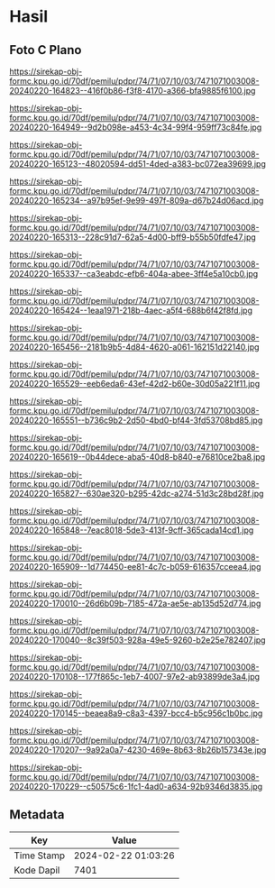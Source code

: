 # Hasil

## Foto C Plano

https://sirekap-obj-formc.kpu.go.id/70df/pemilu/pdpr/74/71/07/10/03/7471071003008-20240220-164823--416f0b86-f3f8-4170-a366-bfa9885f6100.jpg

https://sirekap-obj-formc.kpu.go.id/70df/pemilu/pdpr/74/71/07/10/03/7471071003008-20240220-164949--9d2b098e-a453-4c34-99f4-959ff73c84fe.jpg

https://sirekap-obj-formc.kpu.go.id/70df/pemilu/pdpr/74/71/07/10/03/7471071003008-20240220-165123--48020594-dd51-4ded-a383-bc072ea39699.jpg

https://sirekap-obj-formc.kpu.go.id/70df/pemilu/pdpr/74/71/07/10/03/7471071003008-20240220-165234--a97b95ef-9e99-497f-809a-d67b24d06acd.jpg

https://sirekap-obj-formc.kpu.go.id/70df/pemilu/pdpr/74/71/07/10/03/7471071003008-20240220-165313--228c91d7-62a5-4d00-bff9-b55b50fdfe47.jpg

https://sirekap-obj-formc.kpu.go.id/70df/pemilu/pdpr/74/71/07/10/03/7471071003008-20240220-165337--ca3eabdc-efb6-404a-abee-3ff4e5a10cb0.jpg

https://sirekap-obj-formc.kpu.go.id/70df/pemilu/pdpr/74/71/07/10/03/7471071003008-20240220-165424--1eaa1971-218b-4aec-a5f4-688b6f42f8fd.jpg

https://sirekap-obj-formc.kpu.go.id/70df/pemilu/pdpr/74/71/07/10/03/7471071003008-20240220-165456--2181b9b5-4d84-4620-a061-162151d22140.jpg

https://sirekap-obj-formc.kpu.go.id/70df/pemilu/pdpr/74/71/07/10/03/7471071003008-20240220-165529--eeb6eda6-43ef-42d2-b60e-30d05a221f11.jpg

https://sirekap-obj-formc.kpu.go.id/70df/pemilu/pdpr/74/71/07/10/03/7471071003008-20240220-165551--b736c9b2-2d50-4bd0-bf44-3fd53708bd85.jpg

https://sirekap-obj-formc.kpu.go.id/70df/pemilu/pdpr/74/71/07/10/03/7471071003008-20240220-165619--0b44dece-aba5-40d8-b840-e76810ce2ba8.jpg

https://sirekap-obj-formc.kpu.go.id/70df/pemilu/pdpr/74/71/07/10/03/7471071003008-20240220-165827--630ae320-b295-42dc-a274-51d3c28bd28f.jpg

https://sirekap-obj-formc.kpu.go.id/70df/pemilu/pdpr/74/71/07/10/03/7471071003008-20240220-165848--7eac8018-5de3-413f-9cff-365cada14cd1.jpg

https://sirekap-obj-formc.kpu.go.id/70df/pemilu/pdpr/74/71/07/10/03/7471071003008-20240220-165909--1d774450-ee81-4c7c-b059-616357cceea4.jpg

https://sirekap-obj-formc.kpu.go.id/70df/pemilu/pdpr/74/71/07/10/03/7471071003008-20240220-170010--26d6b09b-7185-472a-ae5e-ab135d52d774.jpg

https://sirekap-obj-formc.kpu.go.id/70df/pemilu/pdpr/74/71/07/10/03/7471071003008-20240220-170040--8c39f503-928a-49e5-9260-b2e25e782407.jpg

https://sirekap-obj-formc.kpu.go.id/70df/pemilu/pdpr/74/71/07/10/03/7471071003008-20240220-170108--177f865c-1eb7-4007-97e2-ab93899de3a4.jpg

https://sirekap-obj-formc.kpu.go.id/70df/pemilu/pdpr/74/71/07/10/03/7471071003008-20240220-170145--beaea8a9-c8a3-4397-bcc4-b5c956c1b0bc.jpg

https://sirekap-obj-formc.kpu.go.id/70df/pemilu/pdpr/74/71/07/10/03/7471071003008-20240220-170207--9a92a0a7-4230-469e-8b63-8b26b157343e.jpg

https://sirekap-obj-formc.kpu.go.id/70df/pemilu/pdpr/74/71/07/10/03/7471071003008-20240220-170229--c50575c6-1fc1-4ad0-a634-92b9346d3835.jpg


## Metadata

| Key        | Value               |
| ---------- | ------------------- |
| Time Stamp | 2024-02-22 01:03:26 |
| Kode Dapil | 7401                |




